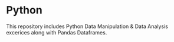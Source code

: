 # Python

This repository includes Python Data Manipulation & Data Analysis excerices along with Pandas Dataframes.
